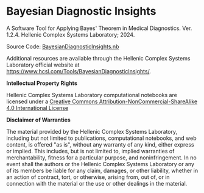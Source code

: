# Bayesian Diagnostic Insights

A Software Tool for Applying Bayes' Theorem in Medical Diagnostics. Ver. 1.2.4. Hellenic Complex Systems Laboratory; 2024.

Source Code: [BayesianDiagnosticInsights.nb](BayesianDiagnosticInsights.nb)

Additional resources are available through the Hellenic Complex Systems Laboratory official website at https://www.hcsl.com/Tools/BayesianDiagnosticInsights/.

**Intellectual Property Rights**

Hellenic Complex Systems Laboratory computational notebooks are licensed under a [Creative Commons Attribution-NonCommercial-ShareAlike 4.0 International License](https://creativecommons.org/licenses/by-nc-sa/4.0/)

**Disclaimer of Warranties**

 The material provided by the Hellenic Complex Systems Laboratory, including but not limited to publications, computational notebooks, and web content, is offered "as is", without any warranty of any kind, either express or implied. This includes, but is not limited to, implied warranties of merchantability, fitness for a particular purpose, and noninfringement. In no event shall the authors or the Hellenic Complex Systems Laboratory or any of its members be liable for any claim, damages, or other liability, whether in an action of contract, tort, or otherwise, arising from, out of, or in connection with the material or the use or other dealings in the material.